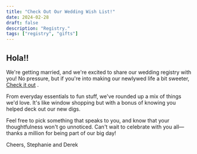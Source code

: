 ```yaml
---
title: "Check Out Our Wedding Wish List!"
date: 2024-02-28
draft: false
description: "Registry."
tags: ["registry", "gifts"]
---
```

<h2>Hola!!</h2>

We're getting married, and we're excited to share our wedding registry with you! No pressure, but if you're into making our newlywed life a bit sweeter, [Check it out](https://www.amazon.ca/wedding/share/derek-step) .

From everyday essentials to fun stuff, we've rounded up a mix of things we'd love. It's like window shopping but with a bonus of knowing you helped deck out our new digs.

Feel free to pick something that speaks to you, and know that your thoughtfulness won't go unnoticed. Can't wait to celebrate with you all—thanks a million for being part of our big day!

Cheers,
Stephanie and Derek

